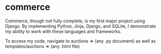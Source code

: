 # commerce
Commerce, though not fully complete, is my first major project using Django. By implementing Python, Jinja, Django, and SQLite, I demonstrate my ability to work with these languages and frameworks. 

To access my code, navigate to auctions => (any .py document) as well as templates/auctions => (any .html file)

